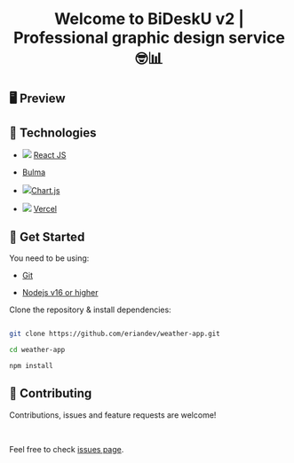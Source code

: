 <h1 align="center">
  Welcome to BiDeskU v2 | Professional graphic design service 🤓📊
</h1>

## 🖥️ Preview

## 🦾 Technologies

- <img src='technologies/bulma-svrepo-com.svg'/> [React JS](https://es.reactjs.org/)

- [Bulma](https://bulma.io/documentation/)

- <img src='technologies/chart.png'/>[Chart.js](https://www.chartjs.org/)

- <img src='technologies/vercel-svrepo-com.svg'/> [Vercel](https://vercel.com/)

## 🚀 Get Started

You need to be using:

- [Git](https://git-scm.com/downloads)

- [Nodejs v16 or higher](https://nodejs.org/es/download/)

Clone the repository & install dependencies:

```bash

git clone https://github.com/eriandev/weather-app.git

cd weather-app

npm install

```

## 🤝 Contributing

Contributions, issues and feature requests are welcome!

<br />

Feel free to check [issues page](https://github.com/MGeovany/bidesku-v2/issues).

